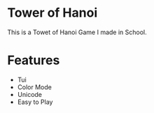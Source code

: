 # Tower of Hanoi
This is a Towet of Hanoi Game I made in School. 

# Features
- Tui
- Color Mode
- Unicode
- Easy to Play
